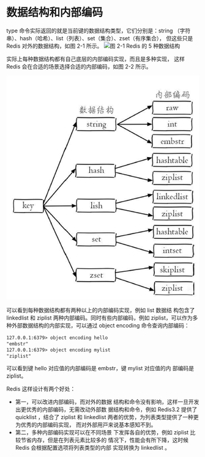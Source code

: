 # 数据结构和内部编码

type 命令实际返回的就是当前键的数据结构类型，它们分别是：string
（字符串）、hash（哈希）、list（列表）、set（集合）、zset（有序集合），
但这些只是 Redis 对外的数据结构，如图 2-1 所⽰。
![图 2-1 Redis 的 5 种数据结构](./../img/图%202-1%20Redis%20的%205%20种数据结构.jpg)

实际上每种数据结构都有⾃⼰底层的内部编码实现，⽽且是多种实现，
这样 Redis 会在合适的场景选择合适的内部编码，如图 2-2 所⽰。

![图 2-2 Redis 数据结构和内部编码](../../img/图%202-2%20Redis%20数据结构和内部编码.jpg)

可以看到每种数据结构都有两种以上的内部编码实现，例如 list 数据结
构包含了 linkedlist 和 ziplist 两种内部编码。同时有些内部编码，例如
ziplist，可以作为多种外部数据结构的内部实现，可以通过 object
encoding 命令查询内部编码：

```
127.0.0.1:6379> object encoding hello
"embstr"
127.0.0.1:6379> object encoding mylist
"ziplist"
```

可以看到键 hello 对应值的内部编码是 embstr，键 mylist 对应值的内
部编码是 ziplist。

Redis 这样设计有两个好处：

- 第⼀，可以改进内部编码，⽽对外的数据
  结构和命令没有影响，这样⼀旦开发出更优秀的内部编码，⽆需改动外部数
  据结构和命令，例如 Redis3.2 提供了 quicklist ，结合了 ziplist 和
  linkedlist 两者的优势，为列表类型提供了⼀种更为优秀的内部编码实现，
  ⽽对外部⽤⼾来说基本感知不到。
- 第⼆，多种内部编码实现可以在不同场景
  下发挥各⾃的优势，例如 ziplist ⽐较节省内存，但是在列表元素⽐较多的
  情况下，性能会有所下降，这时候 Redis 会根据配置选项将列表类型的内部
  实现转换为 linkedlist 。
